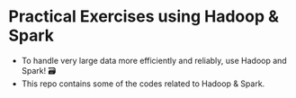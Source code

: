 # Practical Exercises using Hadoop & Spark
- To handle very large data more efficiently and reliably, use Hadoop and Spark! 🗃
- This repo contains some of the codes related to Hadoop & Spark.
